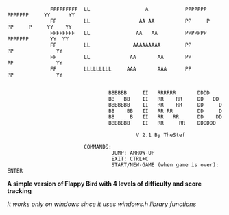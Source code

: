
                                                                                                    
                                                                                                  
                  FFFFFFFFF  LL                  A            PPPPPPP      PPPPPPP     YY      YY  
                  FF         LL                AA AA          PP     P     PP     P     YY    YY   
                  FFFFFFFF   LL               AA   AA         PPPPPPP      PPPPPPP       YY  YY  
                  FF         LL              AAAAAAAAA        PP           PP              YY 
                  FF         LL             AA       AA       PP           PP              YY 
                  FF         LLLLLLLLL     AAA       AAA      PP           PP              YY 
                                                                                          
                                                                                
                                     BBBBBB     II   RRRRRR       DDDD          
                                     BB   BB    II   RR    RR     DD   DD     
                                     BBBBBBB    II   RR    RR     DD     D    
                                     BB    BB   II   RR RR        DD     D           
                                     BB     B   II   RR   RR      DD    DD        
                                     BBBBBBB    II   RR     RR    DDDDDD      
                                                                          
                                              V 2.1 By TheStef               
                                                              
                             COMMANDS:                     
                                      JUMP: ARROW-UP                         
                                      EXIT: CTRL+C                        
                                      START/NEW-GAME (when game is over): ENTER      
                                                                                              
                                                                                              
                                                                                              

                                                                                                
                                                                                                                                                       

**A simple version of Flappy Bird with 4 levels of difficulty and score tracking**

*It works only on windows since it uses windows.h library functions*



